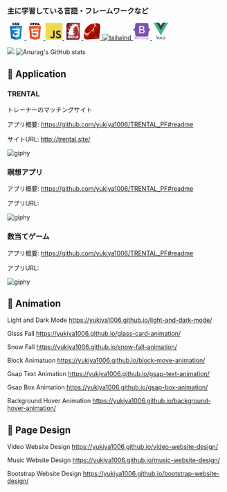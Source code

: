 ### 主に学習している言語・フレームワークなど

<p align="left">
<a href="https://www.w3schools.com/css/" target="_blank" rel="noreferrer"> <img  src="https://raw.githubusercontent.com/devicons/devicon/master/icons/css3/css3-original-wordmark.svg" alt="css3" width="40" height="40"/> </a> 
<a href="https://www.w3.org/html/" target="_blank" rel="noreferrer"> <img  src="https://raw.githubusercontent.com/devicons/devicon/master/icons/html5/html5-original-wordmark.svg" alt="html5" width="40"  height="40"/> 
</a>
<a href="https://developer.mozilla.org/en-US/docs/Web/JavaScript" target="_blank" rel="noreferrer"> <img  src="https://raw.githubusercontent.com/devicons/devicon/master/icons/javascript/javascript-original.svg" alt="javascript" width="40"  height="40"/> 
</a> 
<a href="https://rubyonrails.org" target="_blank" rel="noreferrer"> <img  src="https://raw.githubusercontent.com/devicons/devicon/master/icons/rails/rails-original-wordmark.svg" alt="rails" width="40"  height="40"/>
</a> 
<a href="https://www.ruby-lang.org/en/" target="_blank" rel="noreferrer"> <img    src="https://raw.githubusercontent.com/devicons/devicon/master/icons/ruby/ruby-original.svg" alt="ruby" width="40" height="40"/> 
</a> 
<a href="https://tailwindcss.com/" target="_blank" rel="noreferrer"> <img          src="https://www.vectorlogo.zone/logos/tailwindcss/tailwindcss-icon.svg" alt="tailwind" width="40" height="40"/>
</a>
<a href="https://getbootstrap.com" target="_blank" rel="noreferrer"> <img  src="https://raw.githubusercontent.com/devicons/devicon/master/icons/bootstrap/bootstrap-plain-wordmark.svg" alt="bootstrap" width="40" h  height="40"/> 
</a>
<a href="https://vuejs.org/" target="_blank" rel="noreferrer"> <img    src="https://raw.githubusercontent.com/devicons/devicon/master/icons/vuejs/vuejs-original-wordmark.svg" alt="vuejs" width="40"  height="40"/>
</a> </p>

![](https://github-readme-stats.vercel.app/api/top-langs/?username=yukiya1006&layout=compact&theme=dracula)
![Anurag's GitHub stats](https://github-readme-stats.vercel.app/api?username=yukiya1006&=anuraghazra&theme=dark&show_icons=true)

## :tada: Application

### TRENTAL<br>

トレーナーのマッチングサイト

アプリ概要: https://github.com/yukiya1006/TRENTAL_PF#readme<br> 

サイトURL:  http://trental.site/

![giphy](https://user-images.githubusercontent.com/96877368/167841420-2c128622-9a7c-4dda-87e7-6d9a203962f4.gif)



### 瞑想アプリ<br>

アプリ概要: https://github.com/yukiya1006/TRENTAL_PF#readme<br> 

アプリURL:  

![giphy](https://user-images.githubusercontent.com/96877368/167841420-2c128622-9a7c-4dda-87e7-6d9a203962f4.gif)



### 数当てゲーム<br>

アプリ概要: https://github.com/yukiya1006/TRENTAL_PF#readme<br> 

アプリURL:  

![giphy](https://user-images.githubusercontent.com/96877368/167841420-2c128622-9a7c-4dda-87e7-6d9a203962f4.gif)

## :tada: Animation

Light and Dark Mode
https://yukiya1006.github.io/light-and-dark-mode/

Glsss Fall
https://yukiya1006.github.io/glass-card-animation/

Snow Fall
https://yukiya1006.github.io/snow-fall-animation/

Block Animatuon
https://yukiya1006.github.io/block-move-animation/

Gsap Text Animation
https://yukiya1006.github.io/gsap-text-animation/

Gsap Box Animation
https://yukiya1006.github.io/gsap-box-animation/

Background Hover Animation
https://yukiya1006.github.io/background-hover-animation/

## :tada: Page Design
Video Website Design
https://yukiya1006.github.io/video-website-design/

Music Website Design
https://yukiya1006.github.io/music-website-design/

Bootstrap Website Design
https://yukiya1006.github.io/bootstrap-website-design/
